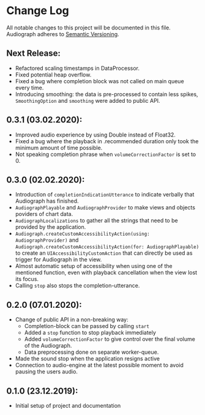 # Change Log
All notable changes to this project will be documented in this file.
Audiograph adheres to [Semantic Versioning](http://semver.org/).

## Next Release:
- Refactored scaling timestamps in DataProcessor.
- Fixed potential heap overflow.
- Fixed a bug where completion block was not called on main queue every time.
- Introducing smoothing: the data is pre-processed to contain less spikes, `SmoothingOption` and `smoothing` were added to public API.

## 0.3.1 (03.02.2020):
- Improved audio experience by using Double instead of Float32.
- Fixed a bug where the playback in .recommended duration only took the minimum amount of time possible.
- Not speaking completion phrase when `volumeCorrectionFactor` is set to 0.

## 0.3.0 (02.02.2020):
- Introduction of `completionIndicationUtterance` to indicate verbally that Audiograph has finished.
- `AudiographPlayable` and `AudiographProvider` to make views and objects poviders of chart data.
- `AudiographLocalizations` to gather all the strings that need to be provided by the application.
- `Audiograph.createCustomAccessibilityAction(using: AudiographProvider)` and  `Audiograph.createCustomAccessibilityAction(for: AudiographPlayable)` to create an `UIAccessibilityCustomAction` that can directly be used as trigger for Audiograph in the view.
- Almost automatic setup of accessibility when using one of the mentioned function, even with playback cancellation when the view lost its focus.
- Calling `stop` also stops the completion-utterance.

## 0.2.0 (07.01.2020):
- Change of public API in a non-breaking way:
    - Completion-block can be passed by calling `start`
    - Added a `stop` function to stop playback immediately
    - Added `volumeCorrectionFactor` to give control over the final volume of the Audiograph.
    - Data preprocessing done on separate worker-queue.
- Made the sound stop when the application resigns active
- Connection to audio-engine at the latest possible moment to avoid pausing the users audio.

## 0.1.0 (23.12.2019):
- Initial setup of project and documentation
